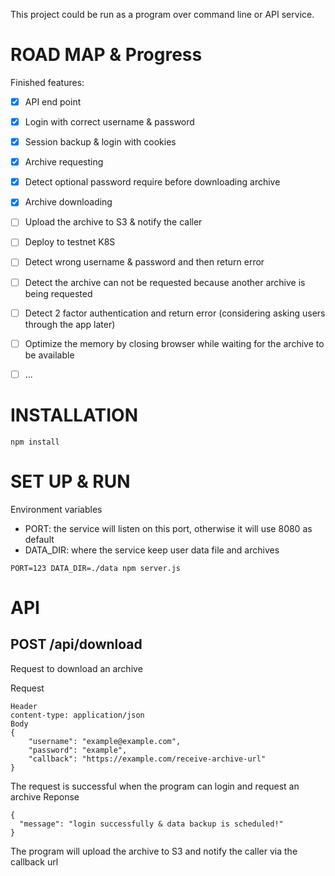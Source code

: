 This project could be run as a program over command line or API service.

# ROAD MAP & Progress

Finished features:
- [x] API end point
- [x] Login with correct username & password
- [x] Session backup & login with cookies
- [x] Archive requesting
- [x] Detect optional password require before downloading archive
- [x] Archive downloading
- [ ] Upload the archive to S3 & notify the caller
- [ ] Deploy to testnet K8S
- [ ] Detect wrong username & password and then return error
- [ ] Detect the archive can not be requested because another archive is being requested
- [ ] Detect 2 factor authentication and return error (considering asking users through the app later)
- [ ] Optimize the memory by closing browser while waiting for the archive to be available
- [ ] ...


# INSTALLATION
```
npm install
```

# SET UP & RUN
Environment variables
- PORT: the service will listen on this port, otherwise it will use 8080 as default
- DATA_DIR: where the service keep user data file and archives

```
PORT=123 DATA_DIR=./data npm server.js
```

# API

## POST /api/download
Request to download an archive

Request
```
Header
content-type: application/json
Body
{
	"username": "example@example.com",
	"password": "example",
	"callback": "https://example.com/receive-archive-url"
}
```

The request is successful when the program can login and request an archive
Reponse
```
{
  "message": "login successfully & data backup is scheduled!"
}
```

The program will upload the archive to S3 and notify the caller via the callback url

